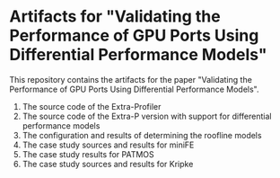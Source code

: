 # Artifacts for "Validating the Performance of GPU Ports Using Differential Performance Models"

This repository contains the artifacts for the paper "Validating the Performance of GPU Ports Using Differential Performance Models".
1. The source code of the Extra-Profiler
2. The source code of the Extra-P version with support for differential performance models
3. The configuration and results of determining the roofline models 
4. The case study sources and results for miniFE
5. The case study results for PATMOS
6. The case study sources and results for Kripke